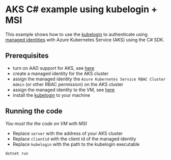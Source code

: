 # AKS C# example using kubelogin + MSI

This example shows how to use the [kubelogin](https://github.com/Azure/kubelogin) to authenticate using [managed identities](https://learn.microsoft.com/en-us/entra/identity/managed-identities-azure-resources/overview) with Azure Kubernetes Service (AKS) using the C# SDK.


## Prerequisites

 - turn on AAD support for AKS, see [here](https://docs.microsoft.com/en-us/azure/aks/managed-aad)
 - create a managed identity for the AKS cluster
 - assign the managed identity the `Azure Kubernetes Service RBAC Cluster Admin` (or other RBAC permission) on the AKS cluster
 - assign the managed identity to the VM, see [here](https://docs.microsoft.com/en-us/azure/active-directory/managed-identities-azure-resources/qs-configure-portal-windows-vm)
 - install the [kubelogin](https://github.com/Azure/kubelogin) to your machine

## Running the code

 *You must the the code on VM with MSI*

 - Replace `server` with the address of your AKS cluster
 - Replace `clientid` with the client id of the managed identity
 - Replace `kubelogin` with the path to the kubelogin executable

```
dotnet run
```